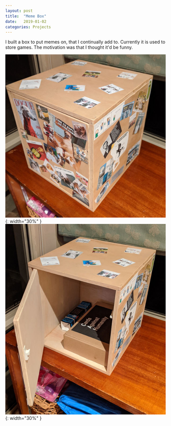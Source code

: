```yaml
---
layout: post
title:  "Meme Box"
date:   2019-01-02
categories: Projects
---
```


I built a box to put memes on, that I continually add to. Currently it is used to store games. The motivation was that I thought it'd be funny.

![Meme Box 1](/assets/memeBox1.jpg){: width="30%" } 
![Meme Box 2](/assets/memeBox2.jpg){: width="30%" } 
